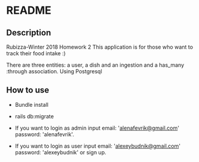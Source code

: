 # README

## Description

Rubizza-Winter 2018
Homework 2
This application is for those who want to track their food intake :)

There are three entities: a user, a dish and an ingestion and a has_many :through association.
Using Postgresql

## How to use

* Bundle install

* rails db:migrate

* If you want to login as admin input email: 'alenafevrik@gmail.com' password: 'alenafevrik'.

* If you want to login as user input email: 'alexeybudnik@gmail.com' password: 'alexeybudnik' or sign up.
